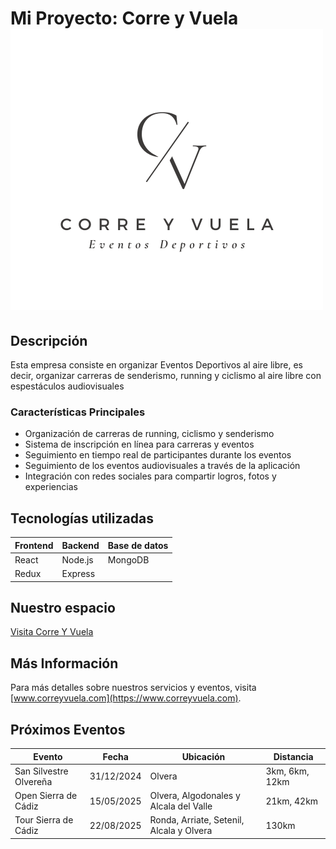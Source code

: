 # Mi Proyecto: Corre y Vuela ![Logo de Corre Y Vuela](LogoCorreYVuela.png) 

## Descripción
Esta empresa consiste en organizar Eventos Deportivos al aire libre, es decir, organizar carreras de senderismo, running y ciclismo al aire libre con espestáculos audiovisuales

### Características Principales
- Organización de carreras de running, ciclismo y senderismo
- Sistema de inscripción en línea para carreras y eventos
- Seguimiento en tiempo real de participantes durante los eventos
- Seguimiento de los eventos audiovisuales a través de la aplicación
- Integración con redes sociales para compartir logros, fotos y experiencias

## Tecnologías utilizadas
| Frontend | Backend | Base de datos |
|----------|---------|---------------|
| React    | Node.js | MongoDB       |
| Redux    | Express |               |

## Nuestro espacio
[Visita Corre Y Vuela](https://www.instagram.com/correyvuela_eventos/)

## Más Información
Para más detalles sobre nuestros servicios y eventos, visita [www.correyvuela.com](https://www.correyvuela.com).



## Próximos Eventos

| Evento               | Fecha       | Ubicación         | Distancia   |
|---------------------|-------------|-------------------|-------------|
| San Silvestre Olvereña| 31/12/2024  | Olvera   | 3km, 6km, 12km |
| Open Sierra de Cádiz | 15/05/2025  | Olvera, Algodonales y Alcala del Valle | 21km, 42km |
| Tour Sierra de Cádiz| 22/08/2025  | Ronda, Arriate, Setenil, Alcala y Olvera| 130km|

